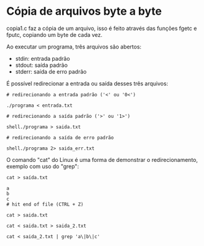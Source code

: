 # Cópia de arquivos byte a byte

copia1.c faz a cópia de um arquivo, isso é feito através das funções fgetc e fputc, copiando um byte de cada vez.

Ao executar um programa, três arquivos são abertos:

- stdin: entrada padrão
- stdout: saída padrão
- stderr: saída de erro padrão

É possível redirecionar a entrada ou saída desses três arquivos:

```shell
# redirecionando a entrada padrão ('<' ou '0<')

./programa < entrada.txt
```

```shell
# redirecionando a saída padrão ('>' ou '1>')

shell./programa > saida.txt
```

```shell
# redirecionando a saída de erro padrão

shell./programa 2> saida_err.txt
```

O comando "cat" do Linux é uma forma de demonstrar o redirecionamento, exemplo com uso do "grep":

```shell
cat > saída.txt

a
b
c
# hit end of file (CTRL + Z)

cat > saida.txt

cat < saida.txt > saida_2.txt

cat < saida_2.txt | grep 'a\|b\|c'
```
